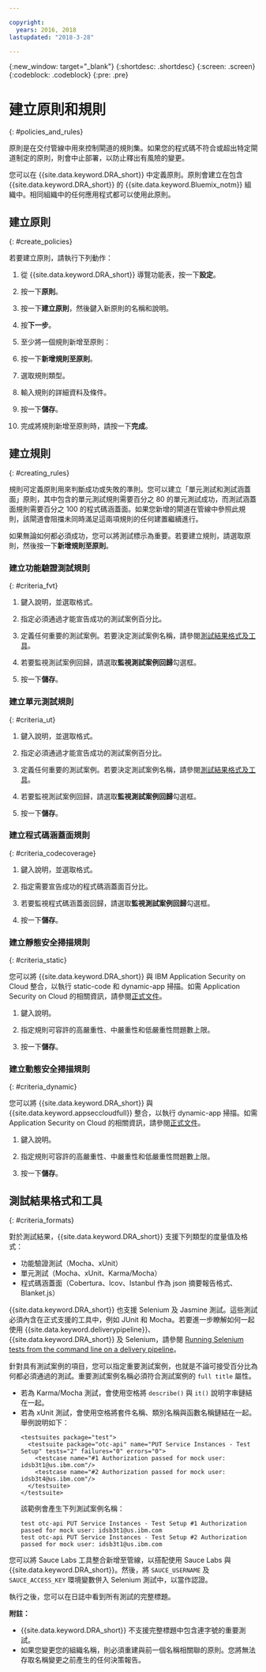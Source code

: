 ```yaml
---

copyright:
  years: 2016, 2018
lastupdated: "2018-3-28"

---
```


{:new_window: target="_blank"}
{:shortdesc: .shortdesc}
{:screen: .screen}
{:codeblock: .codeblock}
{:pre: .pre}

# 建立原則和規則
{: #policies_and_rules}

原則是在交付管線中用來控制閘道的規則集。如果您的程式碼不符合或超出特定閘道制定的原則，則會中止部署，以防止釋出有風險的變更。

您可以在 {{site.data.keyword.DRA_short}} 中定義原則。原則會建立在包含 {{site.data.keyword.DRA_short}} 的 {{site.data.keyword.Bluemix_notm}} 組織中。相同組織中的任何應用程式都可以使用此原則。 

## 建立原則
{: #create_policies}

若要建立原則，請執行下列動作：

1. 從 {{site.data.keyword.DRA_short}} 導覽功能表，按一下**設定**。

2. 按一下**原則**。

3. 按一下**建立原則**，然後鍵入新原則的名稱和說明。

4. 按**下一步**。

4. 至少將一個規則新增至原則：
  1. 按一下**新增規則至原則**。
  2. 選取規則類型。
  3. 輸入規則的詳細資料及條件。
  4. 按一下**儲存**。

5. 完成將規則新增至原則時，請按一下**完成**。

## 建立規則
{: #creating_rules}

規則可定義原則用來判斷成功或失敗的準則。您可以建立「單元測試和測試涵蓋面」原則，其中包含的單元測試規則需要百分之 80 的單元測試成功，而測試涵蓋面規則需要百分之 100 的程式碼涵蓋面。如果您新增的閘道在管線中參照此規則，該閘道會阻擋未同時滿足這兩項規則的任何建置繼續進行。 

如果無論如何都必須成功，您可以將測試標示為重要。若要建立規則，請選取原則，然後按一下**新增規則至原則**。 

### 建立功能驗證測試規則
{: #criteria_fvt}

1. 鍵入說明，並選取格式。

2. 指定必須通過才能宣告成功的測試案例百分比。

3. 定義任何重要的測試案例。若要決定測試案例名稱，請參閱[測試結果格式及工具](#criteria_formats)。

4. 若要監視測試案例回歸，請選取**監視測試案例回歸**勾選框。

5. 按一下**儲存**。


### 建立單元測試規則
{: #criteria_ut}

1. 鍵入說明，並選取格式。

2. 指定必須通過才能宣告成功的測試案例百分比。

3. 定義任何重要的測試案例。若要決定測試案例名稱，請參閱[測試結果格式及工具](#criteria_formats)。

4. 若要監視測試案例回歸，請選取**監視測試案例回歸**勾選框。

5. 按一下**儲存**。


### 建立程式碼涵蓋面規則
{: #criteria_codecoverage}

1. 鍵入說明，並選取格式。

2. 指定需要宣告成功的程式碼涵蓋面百分比。

3. 若要監視程式碼涵蓋面回歸，請選取**監視測試案例回歸**勾選框。

4. 按一下**儲存**。

### 建立靜態安全掃描規則
{: #criteria_static}

您可以將 {{site.data.keyword.DRA_short}} 與 IBM Application Security on Cloud 整合，以執行 static-code 和 dynamic-app 掃描。如需 Application Security on Cloud 的相關資訊，請參閱[正式文件](/docs/services/ApplicationSecurityonCloud/index.html)。

1. 鍵入說明。

2. 指定規則可容許的高嚴重性、中嚴重性和低嚴重性問題數上限。 

3. 按一下**儲存**。

### 建立動態安全掃描規則
{: #criteria_dynamic}

您可以將 {{site.data.keyword.DRA_short}} 與 {{site.data.keyword.appseccloudfull}} 整合，以執行 dynamic-app 掃描。如需 Application Security on Cloud 的相關資訊，請參閱[正式文件](/docs/services/ApplicationSecurityonCloud/index.html)。

1. 鍵入說明。

2. 指定規則可容許的高嚴重性、中嚴重性和低嚴重性問題數上限。 

3. 按一下**儲存**。

## 測試結果格式和工具
{: #criteria_formats}

對於測試結果，{{site.data.keyword.DRA_short}} 支援下列類型的度量值及格式：

* 功能驗證測試（Mocha、xUnit）
* 單元測試（Mocha、xUnit、Karma/Mocha）
* 程式碼涵蓋面（Cobertura、lcov、Istanbul 作為 json 摘要報告格式、Blanket.js）

{{site.data.keyword.DRA_short}} 也支援 Selenium 及 Jasmine 測試。這些測試必須內含在正式支援的工具中，例如 JUnit 和 Mocha。若要進一步瞭解如何一起使用 {{site.data.keyword.deliverypipeline}}、{{site.data.keyword.DRA_short}} 及 Selenium，請參閱 [Running Selenium tests from the command line on a delivery pipeline](https://developer.ibm.com/devops-services/2016/07/21/running-selenium-tests-command-line-delivery-pipeline/)。

針對具有測試案例的項目，您可以指定重要測試案例，也就是不論可接受百分比為何都必須通過的測試。重要測試案例名稱必須符合測試案例的 `full title` 屬性。    
* 若為 Karma/Mocha 測試，會使用空格將 `describe()` 與 `it()` 說明字串鏈結在一起。
* 若為 xUnit 測試，會使用空格將套件名稱、類別名稱與函數名稱鏈結在一起。舉例說明如下：
  ```
  <testsuites package="test">
    <testsuite package="otc-api" name="PUT Service Instances - Test Setup" tests="2" failures="0" errors="0">
      <testcase name="#1 Authorization passed for mock user: idsb3t1@us.ibm.com"/>
      <testcase name="#2 Authorization passed for mock user: idsb3t4@us.ibm.com"/>
    </testsuite>
  </testsuite>
  ```
  該範例會產生下列測試案例名稱：
  ```
  test otc-api PUT Service Instances - Test Setup #1 Authorization passed for mock user: idsb3t1@us.ibm.com
  test otc-api PUT Service Instances - Test Setup #2 Authorization passed for mock user: idsb3t1@us.ibm.com
  ```

您可以將 Sauce Labs 工具整合新增至管線，以搭配使用 Sauce Labs 與 {{site.data.keyword.DRA_short}}。然後，將 `SAUCE_USERNAME` 及 `SAUCE_ACCESS_KEY` 環境變數併入 Selenium 測試中，以當作認證。

執行之後，您可以在日誌中看到所有測試的完整標題。  

**附註：**
* {{site.data.keyword.DRA_short}} 不支援完整標題中包含連字號的重要測試。    
* 如果您變更您的組織名稱，則必須重建與前一個名稱相關聯的原則。您將無法存取名稱變更之前產生的任何決策報告。
